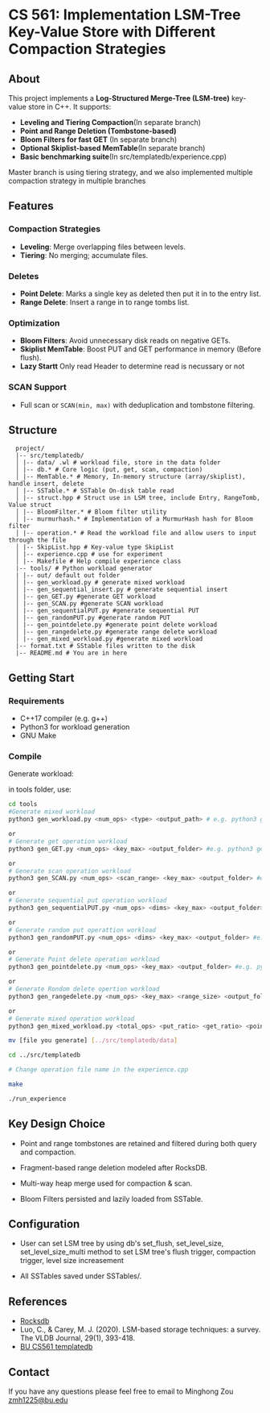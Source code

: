 # CS 561: Implementation LSM-Tree Key-Value Store with Different Compaction Strategies


## About

This project implements a **Log-Structured Merge-Tree (LSM-tree)** key-value store in C++. It supports:

- **Leveling and Tiering Compaction**(In separate branch)
- **Point and Range Deletion (Tombstone-based)**
- **Bloom Filters for fast GET** (In separate branch)
- **Optional Skiplist-based MemTable**(In separate branch)
- **Basic benchmarking suite**(In src/templatedb/experience.cpp)

Master branch is using tiering strategy, and we also implemented multiple compaction strategy in multiple branches


## Features

### Compaction Strategies
- **Leveling**: Merge overlapping files between levels.
- **Tiering**: No merging; accumulate files.

### Deletes
- **Point Delete**: Marks a single key as deleted then put it in to the entry list.
- **Range Delete**: Insert a range in to range tombs list.

### Optimization
- **Bloom Filters**: Avoid unnecessary disk reads on negative GETs.
- **Skiplist MemTable**: Boost PUT and GET performance in memory (Before flush).
- **Lazy Startt** Only read Header to determine read is necussary or not

### SCAN Support
- Full scan or `SCAN(min, max)` with deduplication and tombstone filtering.

## Structure

```
  project/
  |-- src/templatedb/
  │ |-- data/ .wl # workload file, store in the data folder
  │ |-- db.* # Core logic (put, get, scan, compaction)
  │ |-- MemTable.* # Memory, In-memory structure (array/skiplist), handle insert, delete
  │ |-- SSTable.* # SSTable On-disk table read
  │ |-- struct.hpp # Struct use in LSM tree, include Entry, RangeTomb, Value struct
  │ |-- BloomFilter.* # Bloom filter utility
  │ |-- murmurhash.* # Implementation of a MurmurHash hash for Bloom filter
  │ |-- operation.* # Read the workload file and allow users to input through the file
  │ |-- SkipList.hpp # Key-value type SkipList
  │ |-- experience.cpp # use for experiment
  │ |-- Makefile # Help compile experience class
  |-- tools/ # Python workload generator
  | |-- out/ default out folder
  │ |-- gen_workload.py # generate mixed workload
  │ |-- gen_sequential_insert.py # generate sequential insert
  │ |-- gen_GET.py #generate GET workload
  │ |-- gen_SCAN.py #generate SCAN workload
  │ |-- gen_sequentialPUT.py #generate sequential PUT 
  │ |-- gen_randomPUT.py #generate random PUT
  │ |-- gen_pointdelete.py #generate point delete workload
  │ |-- gen_rangedelete.py #generate range delete workload
  │ |-- gen_mixed_workload.py #generate mixed workload
  |-- format.txt # SStable files written to the disk
  |-- README.md # You are in here
```

## Getting Start
### Requirements
- C++17 compiler (e.g. g++)
- Python3 for workload generation
- GNU Make

### Compile

Generate workload:

in tools folder, use:

```bash
cd tools
#Generate mixed workload
python3 gen_workload.py <num_ops> <type> <output_path> # e.g. python3 gen_workload.py 50000 mixed ./data

or
# Generate get operation workload
python3 gen_GET.py <num_ops> <key_max> <output_folder> #e.g. python3 gen_GET.py 10000 100000 /data

or
# Generate scan operation workload
python3 gen_SCAN.py <num_ops> <scan_range> <key_max> <output_folder> #e.g. python3 gen_SCAN.py 1000 10 100000 /data

or
# Generate sequential put operation workload
python3 gen_sequentialPUT.py <num_ops> <dims> <key_max> <output_folder>  #e.g. python3 gen_sequentialPUT.py 100000 2 100000 /data

or
# Generate random put operattion workload
python3 gen_randomPUT.py <num_ops> <dims> <key_max> <output_folder> #e.g. python3 gen_randomPUT.py 100000 2 100000 /data

or
# Generate Point delete operation workload
python3 gen_pointdelete.py <num_ops> <key_max> <output_folder> #e.g. python3 gen_pointdelete.py 1000 100000 /data

or
# Generate Rondom delete opertion workload
python3 gen_rangedelete.py <num_ops> <key_max> <range_size> <output_folder> #e.g. python3 gen_rangedelete.py 1000 100000 10 /data

or
# Generate mixed operation workload
python3 gen_mixed_workload.py <total_ops> <put_ratio> <get_ratio> <point_del_ratio> <range_del_ratio> <scan_ratio> <key_max> <range_len> <output_folder> #e.g. gen_mixed_workload.py 10000 0.5 0.2 0.1 0.1 0.1 100000 10 /data

mv [file you generate] [../src/templatedb/data]

cd ../src/templatedb

# Change operation file name in the experience.cpp

make

./run_experience
```

## Key Design Choice

- Point and range tombstones are retained and filtered during both query and compaction.

- Fragment-based range deletion modeled after RocksDB.

- Multi-way heap merge used for compaction & scan.

- Bloom Filters persisted and lazily loaded from SSTable.

## Configuration

- User can set LSM tree by using db's set_flush, set_level_size, set_level_size_multi method
to set LSM tree's flush trigger, compaction trigger, level size increasement

- All SSTables saved under SSTables/.

## References

- [Rocksdb](https://github.com/facebook/rocksdb)
- Luo, C., & Carey, M. J. (2020). LSM-based storage techniques: a survey. The VLDB Journal, 29(1), 393-418.
- [BU CS561 templatedb](https://github.com/BU-DiSC/cs561_templatedb)

## Contact
If you have any questions please feel free to email to Minghong Zou zmh1225@bu.edu
